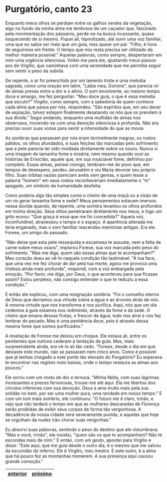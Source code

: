# Purgatório, canto 23

Enquanto meus olhos se perdiam entre os galhos verdes da vegetação, algo no fundo da minha alma me lembrava de um caçador que, fascinado pela movimentação dos pássaros, perde-se na busca incessante, quase esquecendo de si mesmo. Fiquei ali, hipnotizado, até ouvir uma voz familiar, uma que eu sabia ser mais que um guia, mas quase um pai. "Filho, é hora de seguirmos em frente. O tempo que nos resta precisa ser utilizado da melhor maneira possível." Aquelas palavras, como sempre, despertaram em mim uma urgência silenciosa. Voltei-me para ele, ajustando meus passos aos de Virgílio, que caminhava com uma serenidade que me permitia seguir sem sentir o peso da subida.

De repente, o ar foi preenchido por um lamento triste e uma melodia sagrada, como uma oração em latim, "Labia mea, Domine", que parecia vir de almas presas entre a dor e o alívio. O som envolvente, ao mesmo tempo doce e amargo, me fez perguntar: "Meu doce guia, o que é essa melodia que escuto?" Virgílio, como sempre, com a sabedoria de quem conhece cada alma que passa por nós, respondeu: "São espíritos que, em seu dever de expiação, talvez estejam finalmente desatando os nós que os prendem à sua dívida." Segui andando, enquanto uma multidão de almas nos observava, movendo-se com uma devoção silenciosa e profunda. Não era preciso ouvir suas vozes para sentir a intensidade do que as movia.

As sombras que passavam por nós eram terrivelmente magras, os rostos pálidos, os olhos afundados, e suas feições tão marcadas pelo sofrimento que a pele parecia ter sido moldada diretamente sobre os ossos. Nunca vi uma imagem de tamanha fome e miséria, nem mesmo quando ouvi as histórias de Erisictão, aquele que, em sua insaciável fome, definhou por completo. Essas almas, pensei comigo, lembram-me do povo que, em tempos de desespero, perdeu Jerusalém e viu Maria devorar seu próprio filho. Suas órbitas vazias pareciam anéis sem gemas, e quem lesse a palavra "homem" em seus rostos reconheceriam imediatamente o “m” apagado, um símbolo da humanidade desfeita.

Como poderia algo tão simples como o cheiro de uma maçã ou a visão de um rio gerar tamanha fome e sede? Meus pensamentos estavam imersos nessa dúvida quando, de repente, uma sombra levantou os olhos profundos em minha direção. Seus olhos penetraram diretamente nos meus, e logo um grito ecoou: "Que graça é essa que me foi concedida?" Aquela voz, inconfundível, atravessou o tempo e o espaço. A aparência alterada me teria enganado, mas o som familiar reacendeu memórias antigas. Era ele. Forese, um amigo do passado.

"Não deixe que esta pele ressequida e escamosa te assuste, nem a falta de carne sobre meus ossos", implorou Forese, sua voz marcada pelo peso do sofrimento. "Mas me diga, quem são essas almas que te acompanham?" Meu coração doeu ao vê-lo naquela condição tão lastimável. "A tua face, que uma vez me fez chorar de dor pela tua morte, agora me provoca uma tristeza ainda mais profunda", respondi, com a voz embargada pela emoção. "Por favor, me diga, por Deus, o que aconteceu para que ficasse assim? Estou perplexo, não consigo entender o que te reduziu a essa condição."

E então ele explicou, com uma resignação sombria: "Foi o conselho eterno de Deus que derramou sua virtude sobre a água e as árvores atrás de nós. A mesma virtude que nos transforma e nos purifica. Aqui, nós que um dia cedemos à gula estamos nos redimindo, através da fome e da sede. O cheiro que emana dessas frutas, o frescor da água, tudo nos atrai e nos faz lembrar do pecado. Mas é uma penitência doce, pois é através dessa mesma fome que somos purificados."

A revelação de Forese me deixou em choque. Ele estava ali, entre os penitentes que outrora cederam à tentação da gula. Mas, mais surpreendente ainda, era vê-lo ali tão cedo. "Forese, desde o dia em que deixaste este mundo, não se passaram nem cinco anos. Como é possível que já tenhas chegado a este ponto tão elevado do Purgatório? Eu esperava te encontrar nas regiões mais baixas, onde o tempo restaura as almas aos poucos." 

Ele sorriu com um misto de dor e ternura. "Minha Nella, com suas lágrimas incessantes e preces fervorosas, trouxe-me até aqui. Ela me libertou dos círculos inferiores com sua devoção. Deus a ama muito mais pela sua solidão no bem, por ser uma mulher pura, uma raridade em nosso tempo." E com um tom mais sombrio, ele continuou: "O futuro me é claro, irmão, e vejo que não tardará o tempo em que as mulheres descaradas de Florença serão proibidas de exibir seus corpos de forma tão vergonhosa. A decadência da nossa cidade será severamente punida, e aquelas que hoje se orgulham da nudez irão chorar suas vergonhas."

Eu absorvi suas palavras, sentindo o peso do destino que ele vislumbrava. "Mas e você, irmão", ele insistiu, "quem são os que te acompanham? Não te escondas mais de mim." E então, com um gesto, apontei para Virgílio e disse: "Este aqui, que me guia desde o outro dia, é o mesmo que me salvou da escuridão do inferno. Ele é Virgílio, meu mestre. E este outro, é a alma que há pouco fez as montanhas tremerem. A sua presença aqui causou grande comoção."

| [anterior](/b_purgatorio/22/README.md) | [próximo](/b_purgatorio/24/README.md) |
|----------|---------|